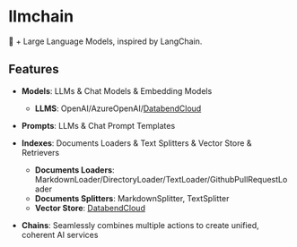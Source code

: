 # llmchain

🦀 + Large Language Models, inspired by LangChain.

## Features

- **Models**: LLMs & Chat Models & Embedding Models
    - **LLMS**: OpenAI/AzureOpenAI/[DatabendCloud](https://app.databend.com)

- **Prompts**: LLMs & Chat Prompt Templates

- **Indexes**: Documents Loaders & Text Splitters & Vector Store & Retrievers
  - **Documents Loaders**: MarkdownLoader/DirectoryLoader/TextLoader/GithubPullRequestLoader
  - **Documents Splitters**: MarkdownSplitter, TextSplitter
  - **Vector Store**: [DatabendCloud](https://app.databend.com)

- **Chains**: Seamlessly combines multiple actions to create unified, coherent AI services

